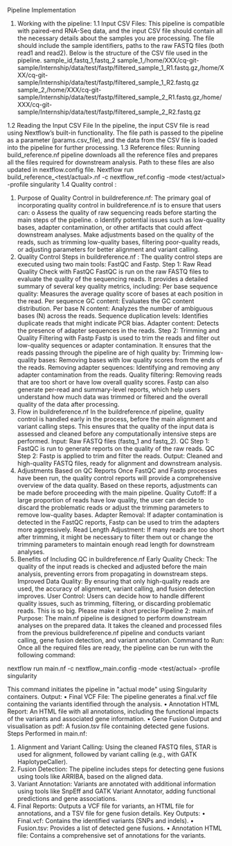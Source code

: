 Pipeline Implementation
1. Working with the pipeline: 
1.1 Input CSV Files: 
This pipeline is compatible with paired-end RNA-Seq data, and the input CSV file should contain all the necessary details about the samples you are processing. The file should include the sample identifiers, paths to the raw FASTQ files (both read1 and read2). Below is the structure of the CSV file used in the pipeline.
sample_id,fastq_1,fastq_2
sample_1,/home/XXX/cq-git-sample/Internship/data/test/fastp/filtered_sample_1_R1.fastq.gz,/home/XXX/cq-git-sample/Internship/data/test/fastp/filtered_sample_1_R2.fastq.gz
sample_2,/home/XXX/cq-git-sample/Internship/data/test/fastp/filtered_sample_2_R1.fastq.gz,/home/XXX/cq-git-sample/Internship/data/test/fastp/filtered_sample_2_R2.fastq.gz

1.2 Reading the Input CSV File
In the pipeline, the input CSV file is read using Nextflow’s built-in functionality. The file path is passed to the pipeline as a parameter (params.csv_file), and the data from the CSV file is loaded into the pipeline for further processing.
1.3 Reference files:
Running build_reference.nf pipeline downloads all the reference files and prepares all the files required for downstream analysis. Path to these files are also updated in nextflow.config file.
Nextflow run build_reference_<test/actual>.nf -c nextflow_ref.config -mode <test/actual> -profile singularity
1.4 Quality control :
1. Purpose of Quality Control in buildreference.nf:
 The primary goal of incorporating quality control in buildreference.nf is to ensure that users can:
o	Assess the quality of raw sequencing reads before starting the main steps of the pipeline. 
o	Identify potential issues such as low-quality bases, adapter contamination, or other artifacts that could affect downstream analyses. 
Make adjustments based on the quality of the reads, such as trimming low-quality bases, filtering poor-quality reads, or adjusting parameters for better alignment and variant calling. 
2. Quality Control Steps in buildreference.nf :
The quality control steps are executed using two main tools: FastQC and Fastp. 
Step 1: Raw Read Quality Check with FastQC FastQC is run on the raw FASTQ files to evaluate the quality of the sequencing reads. It provides a detailed summary of several key quality metrics, including: Per base sequence quality: Measures the average quality score of bases at each position in the read. Per sequence GC content: Evaluates the GC content distribution. Per base N content: Analyzes the number of ambiguous bases (N) across the reads. Sequence duplication levels: Identifies duplicate reads that might indicate PCR bias. Adapter content: Detects the presence of adapter sequences in the reads. 
Step 2: Trimming and Quality Filtering with Fastp Fastp is used to trim the reads and filter out low-quality sequences or adapter contamination. It ensures that the reads passing through the pipeline are of high quality by: Trimming low-quality bases: Removing bases with low quality scores from the ends of the reads. Removing adapter sequences: Identifying and removing any adapter contamination from the reads. Quality filtering: Removing reads that are too short or have low overall quality scores. Fastp can also generate per-read and summary-level reports, which help users understand how much data was trimmed or filtered and the overall quality of the data after processing. 
3. Flow in buildreference.nf In the buildreference.nf pipeline, quality control is handled early in the process, before the main alignment and variant calling steps. This ensures that the quality of the input data is assessed and cleaned before any computationally intensive steps are performed. Input: Raw FASTQ files (fastq_1 and fastq_2). QC Step 1: FastQC is run to generate reports on the quality of the raw reads. QC Step 2: Fastp is applied to trim and filter the reads. Output: Cleaned and high-quality FASTQ files, ready for alignment and downstream analysis. 
4. Adjustments Based on QC Reports Once FastQC and Fastp processes have been run, the quality control reports will provide a comprehensive overview of the data quality. Based on these reports, adjustments can be made before proceeding with the main pipeline. Quality Cutoff: If a large proportion of reads have low quality, the user can decide to discard the problematic reads or adjust the trimming parameters to remove low-quality bases. Adapter Removal: If adapter contamination is detected in the FastQC reports, Fastp can be used to trim the adapters more aggressively. Read Length Adjustment: If many reads are too short after trimming, it might be necessary to filter them out or change the trimming parameters to maintain enough read length for downstream analyses. 
5. Benefits of Including QC in buildreference.nf Early Quality Check: The quality of the input reads is checked and adjusted before the main analysis, preventing errors from propagating in downstream steps. Improved Data Quality: By ensuring that only high-quality reads are used, the accuracy of alignment, variant calling, and fusion detection improves. User Control: Users can decide how to handle different quality issues, such as trimming, filtering, or discarding problematic reads. This is so big. Please make it short precise
Pipeline 2: main.nf
Purpose:
The main.nf pipeline is designed to perform downstream analyses on the prepared data. It takes the cleaned and processed files from the previous buildreference.nf pipeline and conducts variant calling, gene fusion detection, and variant annotation.
Command to Run:
Once all the required files are ready, the pipeline can be run with the following command:

nextflow run main.nf -c nextflow_main.config  -mode <test/actual> -profile singularity 

This command initiates the pipeline in "actual mode" using Singularity containers.
Output:
•	Final VCF File: The pipeline generates a final.vcf file containing the variants identified through the analysis.
•	Annotation HTML Report: An HTML file with all annotations, including the functional impacts of the variants and associated gene information.
•	Gene Fusion Output and visualisation as pdf: A fusion.tsv file containing detected gene fusions.
Steps Performed in main.nf:
1.	Alignment and Variant Calling: Using the cleaned FASTQ files, STAR is used for alignment, followed by variant calling (e.g., with GATK HaplotypeCaller).
2.	Fusion Detection: The pipeline includes steps for detecting gene fusions using tools like ARRIBA, based on the aligned data.
3.	Variant Annotation: Variants are annotated with additional information using tools like SnpEff and GATK Variant Annotator, adding functional predictions and gene associations.
4.	Final Reports: Outputs a VCF file for variants, an HTML file for annotations, and a TSV file for gene fusion details.
Key Outputs:
•	Final.vcf: Contains the identified variants (SNPs and indels).
•	Fusion.tsv: Provides a list of detected gene fusions.
•	Annotation HTML file: Contains a comprehensive set of annotations for the variants.
